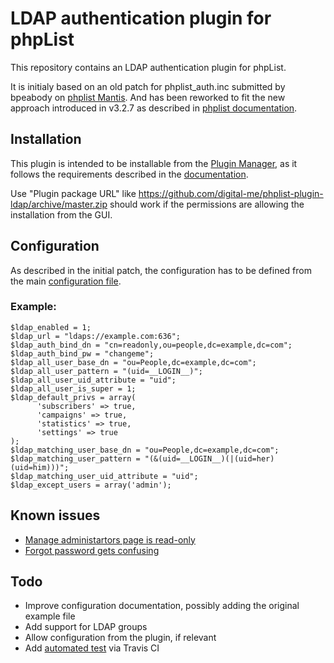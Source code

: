 # LDAP authentication plugin for phpList
This repository contains an LDAP authentication plugin for phpList.

It is initialy based on an old patch for phplist_auth.inc submitted by bpeabody on [phplist Mantis](https://mantis.phplist.org/view.php?id=9816).
And has been reworked to fit the new approach introduced in v3.2.7 as described in [phplist documentation](https://resources.phplist.com/develop/authentication_plugin).

## Installation
This plugin is intended to be installable from the [Plugin Manager](https://www.phplist.org/manual/ch042_phplist-plugins.xhtml), as it follows the requirements described in the [documentation](https://resources.phplist.com/develop/plugins#phplist_plugins_and_github).

Use "Plugin package URL" like https://github.com/digital-me/phplist-plugin-ldap/archive/master.zip should work if the permissions are allowing the installation from the GUI.

## Configuration
As described in the initial patch, the configuration has to be defined from the main [configuration file](https://resources.phplist.com/system/config).

### Example:
```
$ldap_enabled = 1;
$ldap_url = "ldaps://example.com:636";
$ldap_auth_bind_dn = "cn=readonly,ou=people,dc=example,dc=com";
$ldap_auth_bind_pw = "changeme";
$ldap_all_user_base_dn = "ou=People,dc=example,dc=com";
$ldap_all_user_pattern = "(uid=__LOGIN__)";
$ldap_all_user_uid_attribute = "uid";
$ldap_all_user_is_super = 1;
$ldap_default_privs = array(
      'subscribers' => true,
      'campaigns' => true,
      'statistics' => true,
      'settings' => true
);
$ldap_matching_user_base_dn = "ou=People,dc=example,dc=com";
$ldap_matching_user_pattern = "(&(uid=__LOGIN__)(|(uid=her)(uid=him)))";
$ldap_matching_user_uid_attribute = "uid";
$ldap_except_users = array('admin');
```

## Known issues
- [Manage administartors page is read-only](https://github.com/digital-me/phplist-plugin-ldap/issues/1)
- [Forgot password gets confusing](https://github.com/digital-me/phplist-plugin-ldap/issues/2)

## Todo
- Improve configuration documentation, possibly adding the original example file
- Add support for LDAP groups
- Allow configuration from the plugin, if relevant
- Add [automated test](https://resources.phplist.com/develop/plugin_automated_testing) via Travis CI
